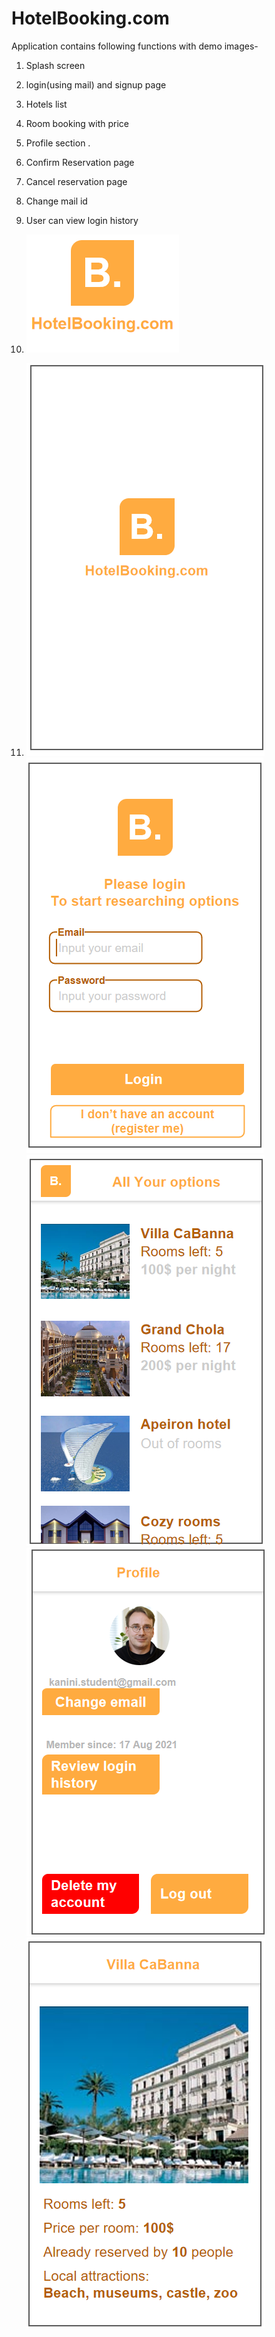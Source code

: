 # HotelBooking.com
Application contains following functions with demo images-
  1. Splash screen 
  2. login(using mail) and signup page
  3. Hotels list
  4. Room booking with price
  5. Profile section .
  6. Confirm Reservation page
  7. Cancel reservation page
  8. Change mail id
  9. User can view login history



1. ![login page!](/images/logo1.png "San Juan Mountains")
2. ![login page!](/images/4.png "San Juan Mountains")
![login page!](/images/1.png "San Juan Mountains")
![login page!](/images/5.png "San Juan Mountains")
![login page!](/images/2.png "San Juan Mountains")
![login page!](/images/3.png "San Juan Mountains")
